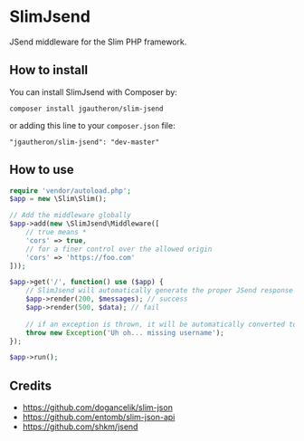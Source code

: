 # SlimJsend

JSend middleware for the Slim PHP framework.

## How to install
You can install SlimJsend with Composer by:
```
composer install jgautheron/slim-jsend
```
or adding this line to your `composer.json` file:
```
"jgautheron/slim-jsend": "dev-master"
```

## How to use
```php
require 'vendor/autoload.php';
$app = new \Slim\Slim();

// Add the middleware globally
$app->add(new \SlimJsend\Middleware([
    // true means *
    'cors' => true,
    // for a finer control over the allowed origin
    'cors' => 'https://foo.com'
]));

$app->get('/', function() use ($app) {
    // SlimJsend will automatically generate the proper JSend response depending of the status code
    $app->render(200, $messages); // success
    $app->render(500, $data); // fail
    
    // if an exception is thrown, it will be automatically converted to a JSend error message
    throw new Exception('Uh oh... missing username');
});

$app->run();
```

## Credits

- https://github.com/dogancelik/slim-json
- https://github.com/entomb/slim-json-api
- https://github.com/shkm/jsend
